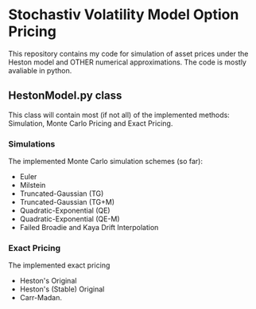 # Stochastiv Volatility Model Option Pricing
This repository contains my code for simulation of asset prices under the Heston model and OTHER numerical approximations. The code is mostly avaliable in python.

## HestonModel.py class
This class will contain most (if not all) of the implemented methods: Simulation, Monte Carlo Pricing and Exact Pricing.

### Simulations
The implemented Monte Carlo simulation schemes (so far):
- Euler
- Milstein
- Truncated-Gaussian (TG)
- Truncated-Gaussian (TG+M)
- Quadratic-Exponential (QE)
- Quadratic-Exponential (QE-M)
- Failed Broadie and Kaya Drift Interpolation
### Exact Pricing
The implemented exact pricing 
- Heston's Original
- Heston's (Stable) Original
- Carr-Madan.

